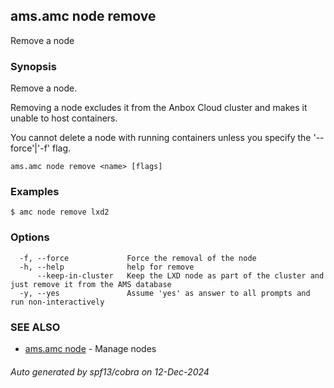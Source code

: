 ## ams.amc node remove

Remove a node

### Synopsis

Remove a node.

Removing a node excludes it from the Anbox Cloud cluster and makes it unable to host containers.

You cannot delete a node with running containers unless you specify the '--force'|'-f' flag.


```
ams.amc node remove <name> [flags]
```

### Examples

```
$ amc node remove lxd2
```

### Options

```
  -f, --force             Force the removal of the node
  -h, --help              help for remove
      --keep-in-cluster   Keep the LXD node as part of the cluster and just remove it from the AMS database
  -y, --yes               Assume 'yes' as answer to all prompts and run non-interactively
```

### SEE ALSO

* [ams.amc node](ams.amc_node.md)	 - Manage nodes

###### Auto generated by spf13/cobra on 12-Dec-2024
